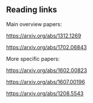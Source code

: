 ## Reading links





Main overview papers:

https://arxiv.org/abs/1312.1269

https://arxiv.org/abs/1702.06843


More specific papers:

https://arxiv.org/abs/1602.00823

https://arxiv.org/abs/1607.00196

https://arxiv.org/abs/1208.5543

